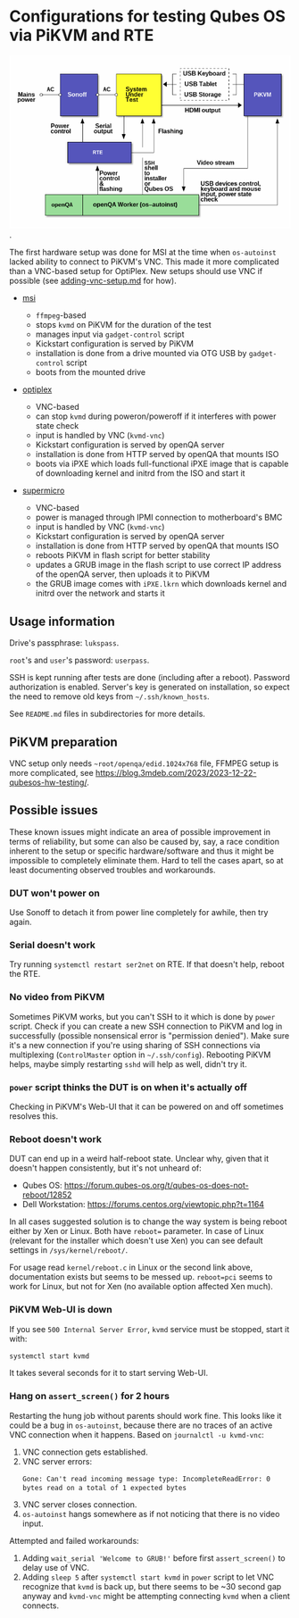 # Configurations for testing Qubes OS via PiKVM and RTE

![Setup diagram](./openqa-qubesos-setup.png).

The first hardware setup was done for MSI at the time when `os-autoinst` lacked
ability to connect to PiKVM's VNC.  This made it more complicated than a
VNC-based setup for OptiPlex.  New setups should use VNC if possible (see
[adding-vnc-setup.md](adding-vnc-setup.md) for how).

* [msi](msi/README.md)

  - `ffmpeg`-based
  - stops `kvmd` on PiKVM for the duration of the test
  - manages input via `gadget-control` script
  - Kickstart configuration is served by PiKVM
  - installation is done from a drive mounted via OTG USB by `gadget-control`
    script
  - boots from the mounted drive

* [optiplex](optiplex/README.md)

  - VNC-based
  - can stop `kvmd` during poweron/poweroff if it interferes with power state
    check
  - input is handled by VNC (`kvmd-vnc`)
  - Kickstart configuration is served by openQA server
  - installation is done from HTTP served by openQA that mounts ISO
  - boots via iPXE which loads full-functional iPXE image that is capable of
    downloading kernel and initrd from the ISO and start it

* [supermicro](supermicro/README.md)

  - VNC-based
  - power is managed through IPMI connection to motherboard's BMC
  - input is handled by VNC (`kvmd-vnc`)
  - Kickstart configuration is served by openQA server
  - installation is done from HTTP served by openQA that mounts ISO
  - reboots PiKVM in flash script for better stability
  - updates a GRUB image in the flash script to use correct IP address of the
    openQA server, then uploads it to PiKVM
  - the GRUB image comes with `iPXE.lkrn` which downloads kernel and initrd
    over the network and starts it

## Usage information

Drive's passphrase: `lukspass`.

`root`'s and `user`'s password: `userpass`.

SSH is kept running after tests are done (including after a reboot).  Password
authorization is enabled.  Server's key is generated on installation, so expect
the need to remove old keys from `~/.ssh/known_hosts`.

See `README.md` files in subdirectories for more details.

## PiKVM preparation

VNC setup only needs `~root/openqa/edid.1024x768` file, FFMPEG setup is more
complicated, see <https://blog.3mdeb.com/2023/2023-12-22-qubesos-hw-testing/>.

## Possible issues

These known issues might indicate an area of possible improvement in terms of
reliability, but some can also be caused by, say, a race condition inherent to
the setup or specific hardware/software and thus it might be impossible to
completely eliminate them.  Hard to tell the cases apart, so at least
documenting observed troubles and workarounds.

### DUT won't power on

Use Sonoff to detach it from power line completely for awhile, then try again.

### Serial doesn't work

Try running `systemctl restart ser2net` on RTE.  If that doesn't help, reboot
the RTE.

### No video from PiKVM

Sometimes PiKVM works, but you can't SSH to it which is done by `power` script.
Check if you can create a new SSH connection to PiKVM and log in successfully
(possible nonsensical error is "permission denied").  Make sure it's a new
connection if you're using sharing of SSH connections via
multiplexing (`ControlMaster` option in `~/.ssh/config`).  Rebooting PiKVM
helps, maybe simply restarting `sshd` will help as well, didn't try it.

### `power` script thinks the DUT is on when it's actually off

Checking in PiKVM's Web-UI that it can be powered on and off sometimes resolves
this.

### Reboot doesn't work

DUT can end up in a weird half-reboot state.  Unclear why, given that it doesn't
happen consistently, but it's not unheard of:

 - Qubes OS: <https://forum.qubes-os.org/t/qubes-os-does-not-reboot/12852>
 - Dell Workstation: <https://forums.centos.org/viewtopic.php?t=1164>

In all cases suggested solution is to change the way system is being reboot
either by Xen or Linux.  Both have `reboot=` parameter.  In case of Linux
(relevant for the installer which doesn't use Xen) you can see default settings
in `/sys/kernel/reboot/`.

For usage read `kernel/reboot.c` in Linux or the second link above,
documentation exists but seems to be messed up.  `reboot=pci` seems to work for
Linux, but not for Xen (no available option affected Xen much).

### PiKVM Web-UI is down

If you see `500 Internal Server Error`, `kvmd` service must be stopped, start it
with:

```bash
systemctl start kvmd
```

It takes several seconds for it to start serving Web-UI.

### Hang on `assert_screen()` for 2 hours

Restarting the hung job without parents should work fine.  This looks like it
could be a bug in `os-autoinst`, because there are no traces of an active VNC
connection when it happens.  Based on `journalctl -u kvmd-vnc`:

1. VNC connection gets established.
2. VNC server errors:
   ```
   Gone: Can't read incoming message type: IncompleteReadError: 0 bytes read on a total of 1 expected bytes
   ```
3. VNC server closes connection.
4. `os-autoinst` hangs somewhere as if not noticing that there is no video
   input.

Attempted and failed workarounds:

1. Adding `wait_serial 'Welcome to GRUB!'` before first `assert_screen()` to
   delay use of VNC.
2. Adding `sleep 5` after `systemctl start kvmd` in `power` script to let VNC
   recognize that `kvmd` is back up, but there seems to be ~30 second gap anyway
   and `kvmd-vnc` might be attempting connecting `kvmd` when a client connects.
